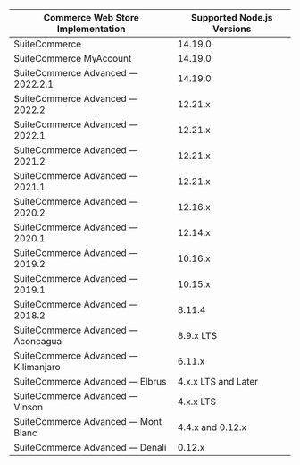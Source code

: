 | Commerce Web Store Implementation              | Supported Node.js Versions   |
|-----------------------------------------------|------------------------------|
| SuiteCommerce                                  | 14.19.0                      |
| SuiteCommerce MyAccount                        | 14.19.0                      |
| SuiteCommerce Advanced — 2022.2.1              | 14.19.0                      |
| SuiteCommerce Advanced — 2022.2                | 12.21.x                      |
| SuiteCommerce Advanced — 2022.1                | 12.21.x                      |
| SuiteCommerce Advanced — 2021.2                | 12.21.x                      |
| SuiteCommerce Advanced — 2021.1                | 12.21.x                      |
| SuiteCommerce Advanced — 2020.2                | 12.16.x                      |
| SuiteCommerce Advanced — 2020.1                | 12.14.x                      |
| SuiteCommerce Advanced — 2019.2                | 10.16.x                      |
| SuiteCommerce Advanced — 2019.1                | 10.15.x                      |
| SuiteCommerce Advanced — 2018.2                | 8.11.4                       |
| SuiteCommerce Advanced — Aconcagua             | 8.9.x LTS                    |
| SuiteCommerce Advanced — Kilimanjaro           | 6.11.x                       |
| SuiteCommerce Advanced — Elbrus               | 4.x.x LTS and Later          |
| SuiteCommerce Advanced — Vinson               | 4.x.x LTS                    |
| SuiteCommerce Advanced — Mont Blanc            | 4.4.x and 0.12.x             |
| SuiteCommerce Advanced — Denali                | 0.12.x                       |
